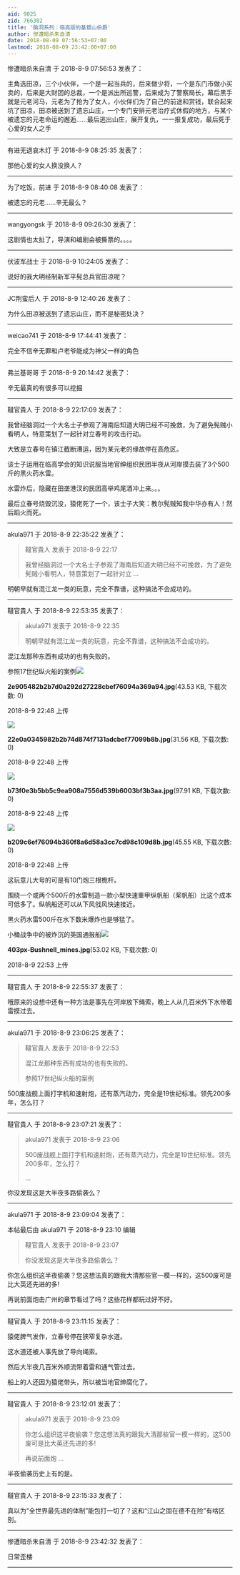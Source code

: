 ```yaml
---
aid: 9025
zid: 766302
title: '脑洞系列：临高版的基督山伯爵'
author: 惨遭暗杀朱自清
date: 2018-08-09 07:56:53+07:00
lastmod: 2018-08-09 23:42:00+07:00
---
```


惨遭暗杀朱自清 于 2018-8-9 07:56:53 发表了：

主角选田凉，三个小伙伴，一个是一起当兵的，后来做少将，一个是东门市做小买卖的，后来是大财团的总裁，一个是派出所巡警，后来成为了警察局长，幕后黑手就是元老河马，元老为了抢为了女人，小伙伴们为了自己的前途和赏钱，联合起来坑了田凉，田凉被送到了遗忘山庄，一个专门安排元老治疗式休假的地方，与某个被遗忘的元老命运的邂逅……最后逃出山庄，展开复仇，一一报复成功，最后死于心爱的女人之手

---------

有进无退哀木灯 于 2018-8-9 08:25:35 发表了：

那他心爱的女人换没换人？

---------

为了吃饭，前进 于 2018-8-9 08:40:08 发表了：

被遗忘的元老……辛无最么？

---------

wangyongsk 于 2018-8-9 09:26:30 发表了：

这剧情也太扯了，导演和编剧会被撕票的。。。。

---------

伏波军战士 于 2018-8-9 10:24:05 发表了：

说好的我大明经制新军平髡总兵官田凉呢？

---------

JC荆蛮后人 于 2018-8-9 12:40:26 发表了：

为什么田凉被送到了遗忘山庄，而不是秘密处决？

---------

weicao741 于 2018-8-9 17:44:41 发表了：

完全不信辛无罪和卢老爷能成为神父一样的角色

---------

弗兰基哥哥 于 2018-8-9 20:14:42 发表了：

辛无最真的有很多可以挖掘

---------

韃官貴人 于 2018-8-9 22:17:09 发表了：

我曾经脑洞过一个大名士子参观了海南后知道大明已经不可挽救，为了避免髡贼小看明人，特意策划了一起针对立春号的攻击行动。

大致是立春号在镇江截断漕运，因为某元老的缘故停在高危区。

该士子运用在临高学会的知识说服当地官绅组织民团半夜从河岸摸去装了3个500斤的黑火药水雷。

水雷炸后，隐藏在田垄港汊的民团高举鸡尾酒冲上来。。。

最后立春号烧毁沉没，猿佬死了一个，该士子大笑：教尔髡贼知我中华亦有人！然后蹈火而死。

---------

akula971 于 2018-8-9 22:35:22 发表了：

> 韃官貴人 发表于 2018-8-9 22:17
> 
> 我曾经脑洞过一个大名士子参观了海南后知道大明已经不可挽救，为了避免髡贼小看明人，特意策划了一起针对立 ...



明朝早就有混江龙一类的玩意，完全不靠谱，这种搞法不会成功的。

---------

韃官貴人 于 2018-8-9 22:53:35 发表了：

> akula971 发表于 2018-8-9 22:35
> 
> 明朝早就有混江龙一类的玩意，完全不靠谱，这种搞法不会成功的。



混江龙那种东西有成功的也有失败的。

参照17世纪纵火船的案例![](https://cdn.jsdelivr.net/gh/lzjluzijie/beichao@main/img/224819yh6yssaa6naa4dh8.jpg)



**2e905482b2b7d0a292d27228cbef76094a369a94.jpg**(43.53 KB, 下载次数: 0)



2018-8-9 22:48 上传



![](https://cdn.jsdelivr.net/gh/lzjluzijie/beichao@main/img/224820v6wxt8h2nnx60pm6.jpg)



**22e0a0345982b2b74d874f7131adcbef77099b8b.jpg**(31.56 KB, 下载次数: 0)



2018-8-9 22:48 上传



![](https://cdn.jsdelivr.net/gh/lzjluzijie/beichao@main/img/224820wo9adihpyl9lh166.jpg)



**b73f0e3b5bb5c9ea908a7556d539b6003bf3b3aa.jpg**(97.91 KB, 下载次数: 0)



2018-8-9 22:48 上传



![](https://cdn.jsdelivr.net/gh/lzjluzijie/beichao@main/img/224821imp6c00kpp6yfkzz.jpg)



**b209c6ef76094b360f8a6d58a3cc7cd98c109d8b.jpg**(45.55 KB, 下载次数: 0)



2018-8-9 22:48 上传



这玩意儿大号的可是有10门炮三根桅杆。

围绕一个或两个500斤的水雷制造一款小型快速重甲纵帆船（桨帆船）比这个成本可低多了。纵帆船还可以从下风戗风快速接近。

黑火药水雷500斤在水下数米爆炸也是够猛了。

小桶战争中的被炸沉的英国通报船![](https://cdn.jsdelivr.net/gh/lzjluzijie/beichao@main/img/225314f6hvts4vsetesttw.jpg)



**403px-Bushnell\_mines.jpg**(53.02 KB, 下载次数: 0)



2018-8-9 22:53 上传

---------

韃官貴人 于 2018-8-9 22:55:37 发表了：

哦原来的设想中还有一种方法是事先在河岸放下绳索，晚上人从几百米外下水带着雷摸过去。

---------

akula971 于 2018-8-9 23:06:25 发表了：

> 韃官貴人 发表于 2018-8-9 22:53
> 
> 混江龙那种东西有成功的也有失败的。
> 
> 参照17世纪纵火船的案例



500废战舰上面打字机和速射炮，还有蒸汽动力，完全是19世纪标准。领先200多年，怎么打？

---------

韃官貴人 于 2018-8-9 23:07:21 发表了：

> akula971 发表于 2018-8-9 23:06
> 
> 500废战舰上面打字机和速射炮，还有蒸汽动力，完全是19世纪标准。领先200多年，怎么打？
> 
> ...



你没发现这是大半夜多路偷袭么？

---------

akula971 于 2018-8-9 23:09:04 发表了：

本帖最后由 akula971 于 2018-8-9 23:10 编辑 


> 
> 韃官貴人 发表于 2018-8-9 23:07
> 
> 你没发现这是大半夜多路偷袭么？



你怎么组织这半夜偷袭？您这想法真的跟我大清那些官一模一样的，这500废可是比大英还先进的多!

再说前面炮击广州的章节看过了吗？这些花样都玩过好不好。

---------

韃官貴人 于 2018-8-9 23:11:15 发表了：

猿佬脾气发作，立春号停在狭窄复杂水道。

这水道还被人事先放了导向绳索。

然后大半夜几百米外顺流带着雷和通气管过去。

船上的人还因为猿佬带头，所以被当地官绅腐化了。

---------

韃官貴人 于 2018-8-9 23:12:01 发表了：

> akula971 发表于 2018-8-9 23:09
> 
> 你怎么组织这半夜偷袭？您这想法真的跟我大清那些官一模一样的，这500废可是比大英还先进的多!
> 
> 再说前面炮 ...



半夜偷袭历史上有的是。

---------

韃官貴人 于 2018-8-9 23:15:33 发表了：

真以为“全世界最先进的体制”能包打一切了？这和“江山之固在德不在险”有啥区别。

---------

惨遭暗杀朱自清 于 2018-8-9 23:42:32 发表了：

日常歪楼

---------

